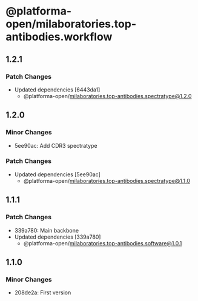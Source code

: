 # @platforma-open/milaboratories.top-antibodies.workflow

## 1.2.1

### Patch Changes

- Updated dependencies [6443da1]
  - @platforma-open/milaboratories.top-antibodies.spectratype@1.2.0

## 1.2.0

### Minor Changes

- 5ee90ac: Add CDR3 spectratype

### Patch Changes

- Updated dependencies [5ee90ac]
  - @platforma-open/milaboratories.top-antibodies.spectratype@1.1.0

## 1.1.1

### Patch Changes

- 339a780: Main backbone
- Updated dependencies [339a780]
  - @platforma-open/milaboratories.top-antibodies.software@1.0.1

## 1.1.0

### Minor Changes

- 208de2a: First version
